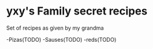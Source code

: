 # yxy's Family secret recipes

Set of recipes as given by my grandma

-Pizas(TODO)
-Sauses(TODO)
-reds(TODO)

